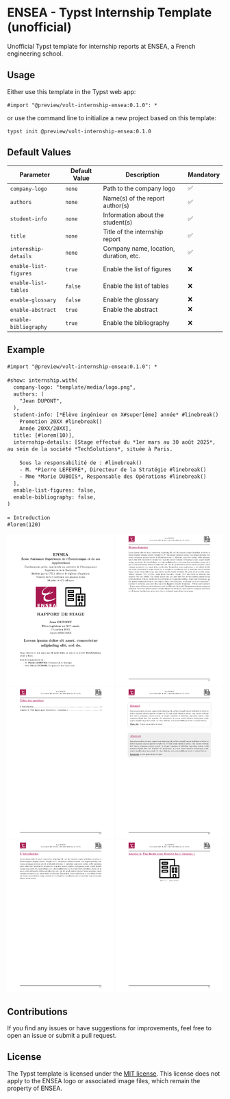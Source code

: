 # ENSEA - Typst Internship Template (unofficial)

Unofficial Typst template for internship reports at ENSEA, a French engineering school.

## Usage

Either use this template in the Typst web app:
```typst
#import "@preview/volt-internship-ensea:0.1.0": *
```
or use the command line to initialize a new project based on this template:
```typst
typst init @preview/volt-internship-ensea:0.1.0
```

## Default Values

| Parameter                | Default Value  | Description                            | Mandatory  |
|--------------------------|----------------|----------------------------------------|------------|
| `company-logo`            | `none`         | Path to the company logo               | ✅         |
| `authors`                | `none`         | Name(s) of the report author(s)        | ✅         |
| `student-info`            | `none`         | Information about the student(s)       | ✅         |
| `title`                  | `none`         | Title of the internship report         | ✅         |
| `internship-details`      | `none`         | Company name, location, duration, etc. | ✅         |
| `enable-list-figures`    | `true`         | Enable the list of figures             | ❌         |
| `enable-list-tables`     | `false`        | Enable the list of tables              | ❌         |
| `enable-glossary`         | `false`        | Enable the glossary                    | ❌         |
| `enable-abstract`         | `true`         | Enable the abstract                    | ❌         |
| `enable-bibliography`     | `true`         | Enable the bibliography                | ❌         |

## Example

```typst
#import "@preview/volt-internship-ensea:0.1.0": *

#show: internship.with(
  company-logo: "template/media/logo.png",
  authors: (
    "Jean DUPONT",
  ),
  student-info: [*Élève ingénieur en X#super[ème] année* #linebreak()
    Promotion 20XX #linebreak()
    Année 20XX/20XX],
  title: [#lorem(10)],
  internship-details: [Stage effectué du *1er mars au 30 août 2025*, au sein de la société *TechSolutions*, située à Paris.

    Sous la responsabilité de : #linebreak()
    - M. *Pierre LEFEVRE*, Directeur de la Stratégie #linebreak()
    - Mme *Marie DUBOIS*, Responsable des Opérations #linebreak()
  ],
  enable-list-figures: false,
  enable-bibliography: false,
)

= Introduction
#lorem(120)
```

<p align="center">
  <img src="thumbnail-internship-1.png" width="250" />
  <img src="thumbnail-internship-2.png" width="250" />
  <br/>
  <img src="thumbnail-internship-3.png" width="250" />
  <img src="thumbnail-internship-4.png" width="250" />
    <br/>
  <img src="thumbnail-internship-5.png" width="250" />
  <img src="thumbnail-internship-6.png" width="250" />
</p>

## Contributions

If you find any issues or have suggestions for improvements, feel free to open an issue or submit a pull request. 

## License

The Typst template is licensed under the [MIT license](https://github.com/Dawod-G/ENSEA_Typst-Template/blob/main/LICENSE.md). This license does not apply to the ENSEA logo or associated image files, which remain the property of ENSEA.